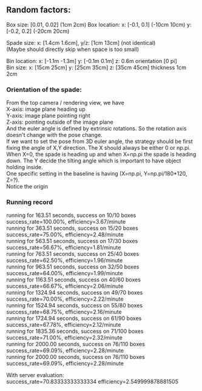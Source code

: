 ## Random factors:

Box size: [0.01, 0.02]  (1cm 2cm)
Box location: x: [-0.1, 0.1] (-10cm 10cm) y: [-0.2, 0.2] (-20cm 20cm)  

Spade size: x: [1.4cm 1.6cm], y/z: [1cm 13cm] (not identical)  
(Maybe should directly skip when space is too small)  

Bin location: x: [-1.1m -1.3m] y: [-0.1m 0.1m] z: 0.6m orientation [0 pi]  
Bin size: x: [15cm 25cm] y: [25cm 35cm] z: [35cm 45cm] thickness 1cm 2cm

### Orientation of the spade:
From the top camera / rendering view, we have  
X-axis: image plane heading up  
Y-axis: image plane pointing right  
Z-axis: pointing outside of the image plane  
And the euler angle is defined by extrinsic rotations. So the rotation axis doesn't change with the pose change.  
If we want to set the pose from 3D euler angle, the strategy should be first fixing the angle of X,Y direction. The X should always be either 0 or np.pi. When X=0, the spade is heading up and when X=np.pi the spade is heading down. The Y decide the tilting angle which is important to have object holding inside.  
One specific setting in the baseline is having (X=np.pi, Y=np.pi/180*120, Z=?).  
Notice the origin 



### Running record
running for 163.51 seconds, success on 10/10 boxes  
success_rate=100.00%, efficiency=3.67/minute  
running for 363.51 seconds, success on 15/20 boxes  
success_rate=75.00%, efficiency=2.48/minute  
running for 563.51 seconds, success on 17/30 boxes  
success_rate=56.67%, efficiency=1.81/minute  
running for 763.51 seconds, success on 25/40 boxes  
success_rate=62.50%, efficiency=1.96/minute  
running for 963.51 seconds, success on 32/50 boxes  
success_rate=64.00%, efficiency=1.99/minute  
running for 1163.51 seconds, success on 40/60 boxes  
success_rate=66.67%, efficiency=2.06/minute  
running for 1324.94 seconds, success on 49/70 boxes  
success_rate=70.00%, efficiency=2.22/minute  
running for 1524.94 seconds, success on 55/80 boxes  
success_rate=68.75%, efficiency=2.16/minute  
running for 1724.94 seconds, success on 61/90 boxes  
success_rate=67.78%, efficiency=2.12/minute  
running for 1835.36 seconds, success on 71/100 boxes  
success_rate=71.00%, efficiency=2.32/minute  
running for 2000.00 seconds, success on 76/110 boxes  
success_rate=69.09%, efficiency=2.28/minute  
running for 2000.00 seconds, success on 76/110 boxes  
success_rate=69.09%, efficiency=2.28/minute  

With server evaluation:  
success_rate=70.83333333333334	efficiency=2.549999878881505





